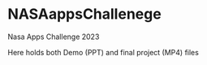 # NASAappsChallenege
Nasa Apps Challenge 2023

Here holds both Demo (PPT) and final project (MP4) files
